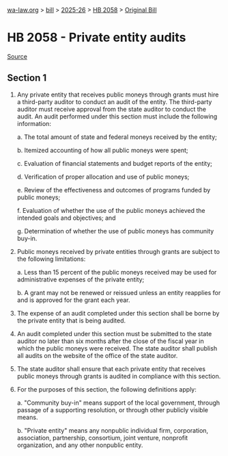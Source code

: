 [wa-law.org](/) > [bill](/bill/) > [2025-26](/bill/2025-26/) > [HB 2058](/bill/2025-26/hb/2058/) > [Original Bill](/bill/2025-26/hb/2058/1/)

# HB 2058 - Private entity audits

[Source](http://lawfilesext.leg.wa.gov/biennium/2025-26/Pdf/Bills/House%20Bills/2058.pdf)

## Section 1
1. Any private entity that receives public moneys through grants must hire a third-party auditor to conduct an audit of the entity. The third-party auditor must receive approval from the state auditor to conduct the audit. An audit performed under this section must include the following information:

    a. The total amount of state and federal moneys received by the entity;

    b. Itemized accounting of how all public moneys were spent;

    c. Evaluation of financial statements and budget reports of the entity;

    d. Verification of proper allocation and use of public moneys;

    e. Review of the effectiveness and outcomes of programs funded by public moneys;

    f. Evaluation of whether the use of the public moneys achieved the intended goals and objectives; and

    g. Determination of whether the use of public moneys has community buy-in.

2. Public moneys received by private entities through grants are subject to the following limitations:

    a. Less than 15 percent of the public moneys received may be used for administrative expenses of the private entity;

    b. A grant may not be renewed or reissued unless an entity reapplies for and is approved for the grant each year.

3. The expense of an audit completed under this section shall be borne by the private entity that is being audited.

4. An audit completed under this section must be submitted to the state auditor no later than six months after the close of the fiscal year in which the public moneys were received. The state auditor shall publish all audits on the website of the office of the state auditor.

5. The state auditor shall ensure that each private entity that receives public moneys through grants is audited in compliance with this section.

6. For the purposes of this section, the following definitions apply:

    a. "Community buy-in" means support of the local government, through passage of a supporting resolution, or through other publicly visible means.

    b. "Private entity" means any nonpublic individual firm, corporation, association, partnership, consortium, joint venture, nonprofit organization, and any other nonpublic entity.
